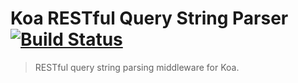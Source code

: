 # Koa RESTful Query String Parser [![Build Status](https://travis-ci.org/francisbrito/koa-restful-qs.svg?branch=master)](https://travis-ci.org/francisbrito/koa-restful-qs)
> RESTful query string parsing middleware for Koa.
